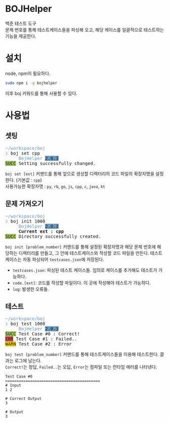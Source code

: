 # BOJHelper

백준 테스트 도구<br>
문제 번호를 통해 테스트케이스들을 파싱해 오고, 해당 케이스를 일괄적으로 테스트하는 기능을 제공한다.

# 설치

node, npm이 필요하다.

```bash
sudo npm i -g bojhelper
```

이후 boj 키워드를 통해 사용할 수 있다.

# 사용법

## 셋팅

<pre>
<font color="#6C99BB">~/workspace/boj </font><font color="#535353"> </font> 
<font color="#D197D9">❯</font> boj set cpp
     <font color="#6C99BB">BojHelper</font> <span style="background-color:#6C99BB">2.0.3</span>
<span style="background-color:#A5C261">SUCC</span> Setting successfully changed.
</pre>

`boj set [ext]` 커맨드를 통해 앞으로 생성할 디렉터리의 코드 파일의 확장자명을 설정한다. (기본값 : `cpp`)<br>
사용가능한 확장자명 : `py`, `rb`, `go`, `js`, `cpp`, `c`, `java`, `kt`

## 문제 가져오기

<pre>
<font color="#6C99BB">~/workspace/boj </font><font color="#535353"> </font> 
<font color="#D197D9">❯</font> boj init 1000
     <font color="#6C99BB">BojHelper</font> <span style="background-color:#6C99BB">2.0.3</span>
     <b>Current ext : cpp</b>
<span style="background-color:#A5C261">SUCC</span> Directory successfully created.
</pre>

`boj init [problem_number]` 커맨드를 통해 설정된 확장자명과 해당 문제 번호에 해당하는 디렉터리를 만들고, 그 안에 테스트케이스와 작성할 코드 파일을 만든다. 테스트케이스는 자동 파싱되어 `testcases.json`에 저장된다.

-   `testcases.json`: 파싱된 테스트 케이스들. 임의로 케이스를 추가해도 테스트가 가능하다.
-   `code.[ext]`: 코드를 작성할 파일이다. 이 곳에 작성해야 테스트가 가능하다.
-   `log`: 발생한 오류들.

## 테스트

<pre>
<font color="#6C99BB">~/workspace/boj </font><font color="#535353"> </font>
<font color="#D197D9">❯</font> boj test 1000
     <font color="#6C99BB">BojHelper</font> <span style="background-color:#6C99BB">2.0.3</span>
<span style="background-color:#A5C261">SUCC</span> Test Case #0 : Correct!
<span style="background-color:#d7524e">ERR</span> Test Case #1 : Failed..
<span style="background-color:#ffd400">WARN</span> Test Case #2 : Error
</pre>

`boj test [problem_number]` 커맨드를 통해 테스트케이스들을 이용해 테스트한다. 결과는 로그에 남는다.<br>
`Correct!`는 정답, `Failed..`는 오답, `Error`는 컴파일 또는 런타임 에러를 나타낸다.

```
Test Case #0
==========================================
# Input
1 2

# Correct Output
3

# Output
3
```
